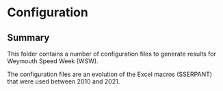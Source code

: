 # Configuration

## Summary

This folder contains a number of configuration files to generate results for Weymouth Speed Week (WSW).

The configuration files are an evolution of the Excel macros (SSERPANT) that were used between 2010 and 2021.


